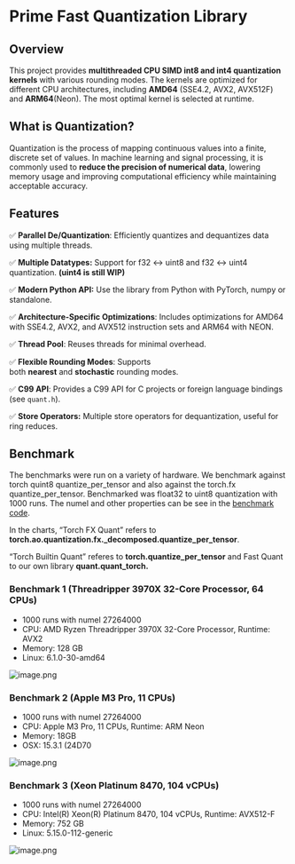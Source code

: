 # Prime Fast Quantization Library

## Overview

This project provides **multithreaded CPU SIMD int8 and int4 quantization kernels** with various rounding modes. The kernels are optimized for different CPU architectures, including **AMD64** (SSE4.2, AVX2, AVX512F) and **ARM64**(Neon). The most optimal kernel is selected at runtime.

## What is Quantization?

Quantization is the process of mapping continuous values into a finite, discrete set of values. In machine learning and signal processing, it is commonly used to **reduce the precision of numerical data**, lowering memory usage and improving computational efficiency while maintaining acceptable accuracy.

## Features

✅ **Parallel De/Quantization**: Efficiently quantizes and dequantizes data using multiple threads.

✅ **Multiple Datatypes:**  Support for f32 ↔ uint8 and f32 ↔ uint4 quantization. **(uint4 is still WIP)**

✅ **Modern Python API:** Use the library from Python with PyTorch, numpy or standalone.

✅ **Architecture-Specific Optimizations**: Includes optimizations for AMD64 with SSE4.2, AVX2, and AVX512 instruction sets and ARM64 with NEON.

✅ **Thread Pool**: Reuses threads for minimal overhead.

✅ **Flexible Rounding Modes**: Supports both **nearest** and **stochastic** rounding modes.

✅ **C99 API**: Provides a C99 API for C projects or foreign language bindings (see `quant.h`).

✅ **Store Operators:** Multiple store operators for dequantization, useful for ring reduces.

## Benchmark

The benchmarks were run on a variety of hardware. We benchmark against torch quint8 quantize_per_tensor and also against the torch.fx quantize_per_tensor. Benchmarked was float32 to uint8 quantization with 1000 runs. The numel and other properties can be see in the [benchmark code](https://github.com/PrimeIntellect-ai/quantization-kernels/blob/main/python/benchmark/benchmark.py).

In the charts, “Torch FX Quant” refers to **torch.ao.quantization.fx._decomposed.quantize_per_tensor**.

“Torch Builtin Quant” referes to **torch.quantize_per_tensor** and Fast Quant to our own library **quant.quant_torch.**

### Benchmark 1 (Threadripper 3970X 32-Core Processor, 64 CPUs)

* 1000 runs with numel 27264000
* CPU:  AMD Ryzen Threadripper 3970X 32-Core Processor, Runtime: AVX2
* Memory: 128 GB
* Linux: 6.1.0-30-amd64

![image.png](https://i.imgur.com/rjurbfB.png)

### Benchmark 2 (Apple M3 Pro, 11 CPUs)

* 1000 runs with numel 27264000
* CPU: Apple M3 Pro, 11 CPUs, Runtime: ARM Neon
* Memory: 18GB
* OSX: 15.3.1 (24D70

![image.png](https://i.imgur.com/aMCvInY.png)

### Benchmark 3 (Xeon Platinum 8470, 104 vCPUs)

* 1000 runs with numel 27264000
* CPU:  Intel(R) Xeon(R) Platinum 8470, 104 vCPUs, Runtime: AVX512-F
* Memory: 752 GB
* Linux: 5.15.0-112-generic

![image.png](https://i.imgur.com/GreULz2.png)